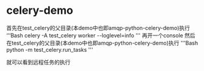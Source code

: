 # celery-demo

首先在test_celery的父目录(本demo中也即amqp-python-celery-demo)执行
‘’‘Bash
celery -A test_celery worker --loglevel=info
'''
再开一个console
然后在test_celery的父目录(本demo中也即amqp-python-celery-demo)执行
'''Bash
python -m test_celery.run_tasks
'''

就可以看到远程任务的执行
